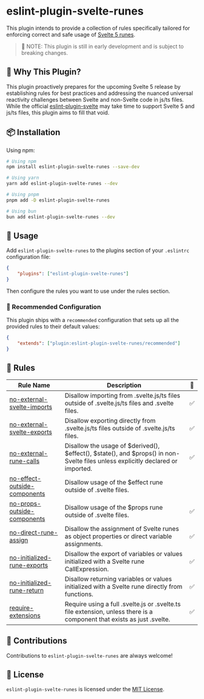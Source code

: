 # eslint-plugin-svelte-runes

This plugin intends to provide a collection of rules specifically tailored for enforcing correct and safe usage of [Svelte 5 runes](https://svelte.dev/blog/runes).

> 🚧 NOTE: This plugin is still in early development and is subject to breaking changes.

## 🎯 Why This Plugin?

This plugin proactively prepares for the upcoming Svelte 5 release by establishing rules for best practices and addressing the nuanced universal reactivity challenges between Svelte and non-Svelte code in js/ts files. While the official [eslint-plugin-svelte](https://github.com/sveltejs/eslint-plugin-svelte) may take time to support Svelte 5 and js/ts files, this plugin aims to fill that void.

## 📦 Installation

Using npm:

```bash
# Using npm
npm install eslint-plugin-svelte-runes --save-dev

# Using yarn
yarn add eslint-plugin-svelte-runes --dev

# Using pnpm
pnpm add -D eslint-plugin-svelte-runes

# Using bun
bun add eslint-plugin-svelte-runes --dev
```

## 🚀 Usage

Add `eslint-plugin-svelte-runes` to the plugins section of your `.eslintrc` configuration file:

```json
{
    "plugins": ["eslint-plugin-svelte-runes"]
}
```

Then configure the rules you want to use under the rules section.

### 🔧 Recommended Configuration

This plugin ships with a `recommended` configuration that sets up all the provided rules to their default values:

```json
{
    "extends": ["plugin:eslint-plugin-svelte-runes/recommended"]
}
```

## 📜 Rules

| Rule Name                                                                  | Description                                                                                                                     | 💼      |
| -------------------------------------------------------------------------- | ------------------------------------------------------------------------------------------------------------------------------- | ------- |
| [no-external-svelte-imports](docs/rules/no-external-svelte-imports.md)     | Disallow importing from .svelte.js/ts files outside of .svelte.js/ts files and .svelte files.                                   | ✅      |
| [no-external-svelte-exports](docs/rules/no-external-svelte-exports.md)     | Disallow exporting directly from .svelte.js/ts files outside of .svelte.js/ts files.                                            | ✅      |
| [no-external-rune-calls](docs/rules/no-external-rune-calls.md)             | Disallow the usage of $derived(), $effect(), $state(), and $props() in non-Svelte files unless explicitly declared or imported. | ✅      |
| [no-effect-outside-components](docs/rules/no-effect-outside-components.md) | Disallow usage of the $effect rune outside of .svelte files.                                                                    |         |
| [no-props-outside-components](docs/rules/no-props-outside-components.md)   | Disallow usage of the $props rune outside of .svelte files.                                                                     | ✅      |
| [no-direct-rune-assign](docs/rules/no-direct-rune-assign.md)               | Disallow the assignment of Svelte runes as object properties or direct variable assignments.                                    | ✅      |
| [no-initialized-rune-exports](docs/rules/no-initialized-rune-exports.md)   | Disallow the export of variables or values initialized with a Svelte rune CallExpression.                                       | ✅      |
| [no-initialized-rune-return](docs/rules/no-initialized-rune-return.md)     | Disallow returning variables or values initialized with a Svelte rune directly from functions.                                  | ✅      |
| [require-extensions](docs/rules/require-extensions.md)                     | Require using a full .svelte.js or .svelte.ts file extension, unless there is a component that exists as just .svelte.           | ✅      |


## 🤝 Contributions

Contributions to `eslint-plugin-svelte-runes` are always welcome!

## 📄 License

`eslint-plugin-svelte-runes` is licensed under the [MIT License](./LICENSE).
